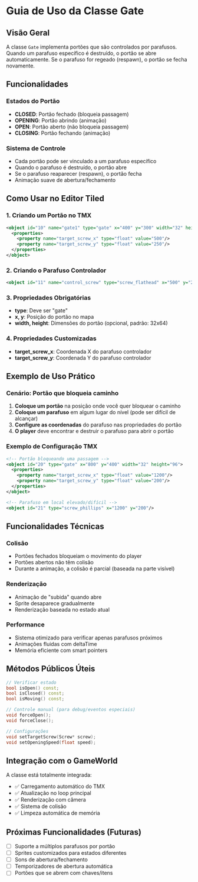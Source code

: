 # Guia de Uso da Classe Gate

## Visão Geral
A classe `Gate` implementa portões que são controlados por parafusos. Quando um parafuso específico é destruído, o portão se abre automaticamente. Se o parafuso for regeado (respawn), o portão se fecha novamente.

## Funcionalidades

### Estados do Portão
- **CLOSED**: Portão fechado (bloqueia passagem)
- **OPENING**: Portão abrindo (animação)
- **OPEN**: Portão aberto (não bloqueia passagem)
- **CLOSING**: Portão fechando (animação)

### Sistema de Controle
- Cada portão pode ser vinculado a um parafuso específico
- Quando o parafuso é destruído, o portão abre
- Se o parafuso reaparecer (respawn), o portão fecha
- Animação suave de abertura/fechamento

## Como Usar no Editor Tiled

### 1. Criando um Portão no TMX

```xml
<object id="10" name="gate1" type="gate" x="400" y="300" width="32" height="64">
  <properties>
    <property name="target_screw_x" type="float" value="500"/>
    <property name="target_screw_y" type="float" value="250"/>
  </properties>
</object>
```

### 2. Criando o Parafuso Controlador

```xml
<object id="11" name="control_screw" type="screw_flathead" x="500" y="250"/>
```

### 3. Propriedades Obrigatórias

- **type**: Deve ser "gate"
- **x, y**: Posição do portão no mapa
- **width, height**: Dimensões do portão (opcional, padrão: 32x64)

### 4. Propriedades Customizadas

- **target_screw_x**: Coordenada X do parafuso controlador
- **target_screw_y**: Coordenada Y do parafuso controlador

## Exemplo de Uso Prático

### Cenário: Portão que bloqueia caminho

1. **Coloque um portão** na posição onde você quer bloquear o caminho
2. **Coloque um parafuso** em algum lugar do nível (pode ser difícil de alcançar)
3. **Configure as coordenadas** do parafuso nas propriedades do portão
4. **O player** deve encontrar e destruir o parafuso para abrir o portão

### Exemplo de Configuração TMX

```xml
<!-- Portão bloqueando uma passagem -->
<object id="20" type="gate" x="800" y="400" width="32" height="96">
  <properties>
    <property name="target_screw_x" type="float" value="1200"/>
    <property name="target_screw_y" type="float" value="200"/>
  </properties>
</object>

<!-- Parafuso em local elevado/difícil -->
<object id="21" type="screw_phillips" x="1200" y="200"/>
```

## Funcionalidades Técnicas

### Colisão
- Portões fechados bloqueiam o movimento do player
- Portões abertos não têm colisão
- Durante a animação, a colisão é parcial (baseada na parte visível)

### Renderização
- Animação de "subida" quando abre
- Sprite desaparece gradualmente
- Renderização baseada no estado atual

### Performance
- Sistema otimizado para verificar apenas parafusos próximos
- Animações fluidas com deltaTime
- Memória eficiente com smart pointers

## Métodos Públicos Úteis

```cpp
// Verificar estado
bool isOpen() const;
bool isClosed() const;
bool isMoving() const;

// Controle manual (para debug/eventos especiais)
void forceOpen();
void forceClose();

// Configurações
void setTargetScrew(Screw* screw);
void setOpeningSpeed(float speed);
```

## Integração com o GameWorld

A classe está totalmente integrada:
- ✅ Carregamento automático do TMX
- ✅ Atualização no loop principal
- ✅ Renderização com câmera
- ✅ Sistema de colisão
- ✅ Limpeza automática de memória

## Próximas Funcionalidades (Futuras)

- [ ] Suporte a múltiplos parafusos por portão
- [ ] Sprites customizados para estados diferentes
- [ ] Sons de abertura/fechamento
- [ ] Temporizadores de abertura automática
- [ ] Portões que se abrem com chaves/itens
